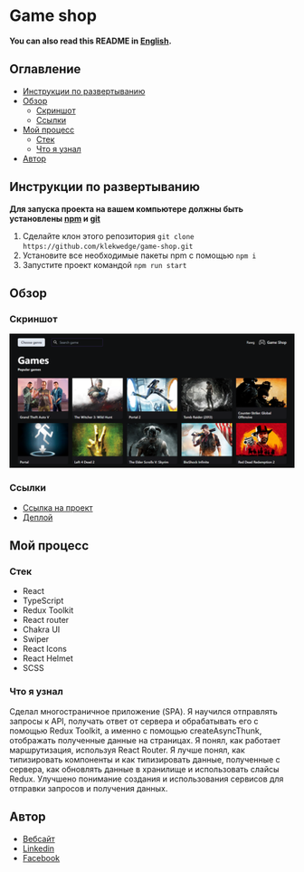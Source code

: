 # Game shop

**You can also read this README in [English](https://github.com/klekwedge/game-shop/blob/main/README.EN.md).**

## Оглавление

- [Инструкции по развертыванию](#инструкции-по-развертыванию)
- [Обзор](#обзор)
  - [Скриншот](#скриншот)
  - [Ссылки](#ссылки)
- [Мой процесс](#мой-процесс)
  - [Стек](#стек)
  - [Что я узнал](#что-я-узнал)
- [Автор](#автор)

## Инструкции по развертыванию

**Для запуска проекта на вашем компьютере должны быть установлены [npm](https://nodejs.org/en/) и [git](https://git-scm.com/downloads)**

1. Сделайте клон этого репозитория ```git clone https://github.com/klekwedge/game-shop.git```
2. Установите все необходимые пакеты npm с помощью ```npm i```
3. Запустите проект командой ```npm run start```

## Обзор

### Скриншот

![Главный экран](./preview/screenshot.png)

### Ссылки

- [Ссылка на проект](https://github.com/klekwedge/game-shop)
- [Деплой](https://klekwedge-game-shop.vercel.app/)

## Мой процесс

### Стек

- React
- TypeScript
- Redux Toolkit
- React router
- Chakra UI
- Swiper
- React Icons
- React Helmet
- SCSS

### Что я узнал

Сделал многостраничное приложение (SPA). Я научился отправлять запросы к API, получать ответ от сервера и обрабатывать его с помощью Redux Toolkit, а именно с помощью createAsyncThunk, отображать полученные данные на страницах. Я понял, как работает маршрутизация, используя React Router. Я лучше понял, как типизировать компоненты и как типизировать данные, полученные с сервера, как обновлять данные в хранилище и использовать слайсы Redux. Улучшено понимание создания и использования сервисов для отправки запросов и получения данных.

## Автор

- [Вебсайт](https://klekwedge-cv.vercel.app/)
- [Linkedin](https://www.linkedin.com/in/klekwedge/)
- [Facebook](https://www.facebook.com/klekwedge)
